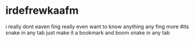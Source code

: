 # irdefrewkaafm
i really dont eaven fing really even want to know anything any fing more
#its snake in any tab
just make it a bookmark and boom snake in any tab
